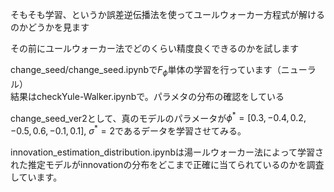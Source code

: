 そもそも学習、というか誤差逆伝播法を使ってユールウォーカー方程式が解けるのかどうかを見ます

その前にユールウォーカー法でどのくらい精度良くできるのかを試します

change_seed/change_seed.ipynbで$F_{\phi}$単体の学習を行っています（ニューラル）<br>
結果はcheckYule-Walker.ipynbで。パラメタの分布の確認をしている

change_seed_ver2として、真のモデルのパラメータが$\phi^{\ast}=[0.3, -0.4, 0.2, -0.5, 0.6, -0.1, 0.1]$, $\sigma^{\ast}=2$であるデータを学習させてみる。

innovation_estimation_distribution.ipynbは湯ールウォーカー法によって学習された推定モデルがinnovationの分布をどこまで正確に当てられているのかを調査しています。
